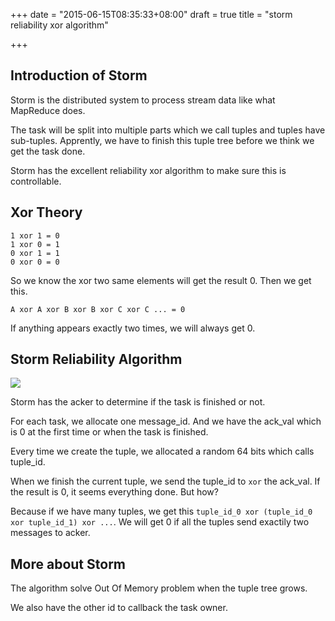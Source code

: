 +++
date = "2015-06-15T08:35:33+08:00"
draft = true
title = "storm reliability xor algorithm"

+++



## Introduction of Storm

Storm is the distributed system to process stream data like what MapReduce does.

The task will be split into multiple parts which we call tuples and tuples have sub-tuples. Apprently, we have to finish this tuple tree before we think we get the task done.

Storm has the excellent reliability xor algorithm to make sure this is controllable.

## Xor Theory

```
1 xor 1 = 0
1 xor 0 = 1
0 xor 1 = 1
0 xor 0 = 0
```

So we know the xor two same elements will get the result 0. Then we get this.

```
A xor A xor B xor B xor C xor C ... = 0 
```

If anything appears exactly two times, we will always get 0.

## Storm Reliability Algorithm

![](storm_acker.jpg)

Storm has the acker to determine if the task is finished or not.

For each task, we allocate one message_id. And we have the ack_val which is 0 at the first time or when the task is finished.

Every time we create the tuple, we allocated a random 64 bits which calls tuple_id.

When we finish the current tuple, we send the tuple_id to `xor` the ack_val. If the result is 0, it seems everything done. But how?

Because if we have many tuples, we get this `tuple_id_0 xor (tuple_id_0 xor tuple_id_1) xor ...`. We will get 0 if all the tuples send exactily two messages to acker.

## More about Storm

The algorithm solve Out Of Memory problem when the tuple tree grows.

We also have the other id to callback the task owner.